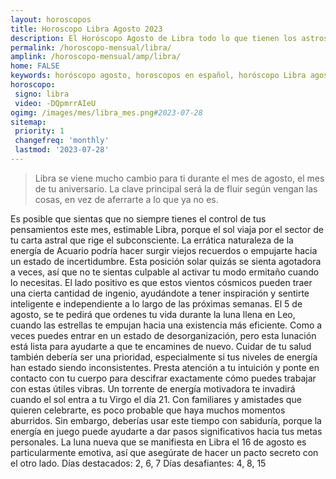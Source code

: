 ```yaml
---
layout: horoscopos
title: Horoscopo Libra Agosto 2023
description: El Horóscopo Agosto de Libra todo lo que tienen los astros preparados para este mes, amor, trabajo, familia. Todo sobre astrologia, tarot, predicciones. Horoscopo gratis en español, predicciones y astrología.
permalink: /horoscopo-mensual/libra/
amplink: /horoscopo-mensual/amp/libra/
home: FALSE
keywords: horóscopo agosto, horoscopos en español, horóscopo Libra agosto , horóscopo esperanza gracia, horoscop, horóscopos gratis, horoscopo Libra, Tarot, Astrologia, Zodíaco, Libra, horoscopo gratis, horoscopo del mes 
horoscopo:
 signo: libra
 video: -DQpmrrAIeU
ogimg: /images/mes/libra_mes.png#2023-07-28
sitemap:
 priority: 1
 changefreq: 'monthly'
 lastmod: '2023-07-28'
---
```



 > Libra se viene mucho cambio para ti durante el mes de agosto, el mes de tu aniversario.
La clave principal será la de fluir según vengan las cosas, en vez de aferrarte a lo que ya no es.



Es posible que sientas que no siempre tienes el control de tus pensamientos este mes, estimable Libra, porque el sol viaja por el sector de tu carta astral que rige el subconsciente. La errática naturaleza de la energía de Acuario podría hacer surgir viejos recuerdos o empujarte hacia un estado de incertidumbre. Esta posición solar quizás se sienta agotadora a veces, así que no te sientas culpable al activar tu modo ermitaño cuando lo necesitas. El lado positivo es que estos vientos cósmicos pueden traer una cierta cantidad de ingenio, ayudándote a tener inspiración y sentirte inteligente e independiente a lo largo de las próximas semanas.
El 5 de agosto, se te pedirá que ordenes tu vida durante la luna llena en Leo, cuando las estrellas te empujan hacia una existencia más eficiente. Como a veces puedes entrar en un estado de desorganización, pero esta lunación está lista para ayudarte a que te encamines de nuevo. Cuidar de tu salud también debería ser una prioridad, especialmente si tus niveles de energía han estado siendo inconsistentes. Presta atención a tu intuición y ponte en contacto con tu cuerpo para descifrar exactamente cómo puedes trabajar con estas útiles vibras.
Un torrente de energía motivadora te invadirá cuando el sol entra a tu Virgo el día 21. Con familiares y amistades que quieren celebrarte, es poco probable que haya muchos momentos aburridos. Sin embargo, deberías usar este tiempo con sabiduría, porque la energía en juego puede ayudarte a dar pasos significativos hacia tus metas personales. La luna nueva que se manifiesta en Libra el 16 de agosto es particularmente emotiva, así que asegúrate de hacer un pacto secreto con el otro lado.
Días destacados: 2, 6, 7
Días desafiantes: 4, 8, 15